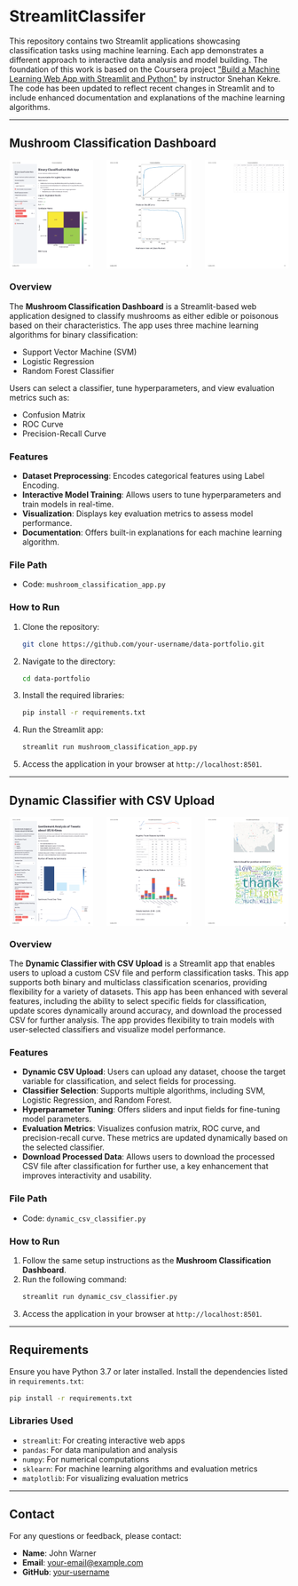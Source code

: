 # StreamlitClassifer

This repository contains two Streamlit applications showcasing classification tasks using machine learning. Each app demonstrates a different approach to interactive data analysis and model building. The foundation of this work is based on the Coursera project ["Build a Machine Learning Web App with Streamlit and Python"](https://www.coursera.org/projects/machine-learning-streamlit-python) by instructor Snehan Kekre. The code has been updated to reflect recent changes in Streamlit and to include enhanced documentation and explanations of the machine learning algorithms.

---
## Mushroom Classification Dashboard

<div style="display: flex; justify-content: space-between;">
  <img src="images/Mushroom_1.png" alt="Image 1" width="30%">
  <img src="images/Mushroom_2.png" alt="Image 2" width="30%">
  <img src="images/Mushroom_3.png" alt="Image 3" width="30%">
</div>

### Overview
The **Mushroom Classification Dashboard** is a Streamlit-based web application designed to classify mushrooms as either edible or poisonous based on their characteristics. The app uses three machine learning algorithms for binary classification:
- Support Vector Machine (SVM)
- Logistic Regression
- Random Forest Classifier

Users can select a classifier, tune hyperparameters, and view evaluation metrics such as:
- Confusion Matrix
- ROC Curve
- Precision-Recall Curve

### Features
- **Dataset Preprocessing**: Encodes categorical features using Label Encoding.
- **Interactive Model Training**: Allows users to tune hyperparameters and train models in real-time.
- **Visualization**: Displays key evaluation metrics to assess model performance.
- **Documentation**: Offers built-in explanations for each machine learning algorithm.

### File Path
- Code: `mushroom_classification_app.py`

### How to Run
1. Clone the repository:
    ```bash
    git clone https://github.com/your-username/data-portfolio.git
    ```
2. Navigate to the directory:
    ```bash
    cd data-portfolio
    ```
3. Install the required libraries:
    ```bash
    pip install -r requirements.txt
    ```
4. Run the Streamlit app:
    ```bash
    streamlit run mushroom_classification_app.py
    ```
5. Access the application in your browser at `http://localhost:8501`.

---

## Dynamic Classifier with CSV Upload

<div style="display: flex; justify-content: space-between;">
  <img src="images/dash_1.png" alt="Image 1" width="30%">
  <img src="images/dash_2.png" alt="Image 2" width="30%">
  <img src="images/dash_3.png" alt="Image 3" width="30%">
</div> 

### Overview
The **Dynamic Classifier with CSV Upload** is a Streamlit app that enables users to upload a custom CSV file and perform classification tasks. This app supports both binary and multiclass classification scenarios, providing flexibility for a variety of datasets. This app has been enhanced with several features, including the ability to select specific fields for classification, update scores dynamically around accuracy, and download the processed CSV for further analysis. The app provides flexibility to train models with user-selected classifiers and visualize model performance.

### Features
- **Dynamic CSV Upload**: Users can upload any dataset, choose the target variable for classification, and select fields for processing.
- **Classifier Selection**: Supports multiple algorithms, including SVM, Logistic Regression, and Random Forest.
- **Hyperparameter Tuning**: Offers sliders and input fields for fine-tuning model parameters.
- **Evaluation Metrics**: Visualizes confusion matrix, ROC curve, and precision-recall curve. These metrics are updated dynamically based on the selected classifier.
- **Download Processed Data**: Allows users to download the processed CSV file after classification for further use, a key enhancement that improves interactivity and usability.

### File Path
- Code: `dynamic_csv_classifier.py`

### How to Run
1. Follow the same setup instructions as the **Mushroom Classification Dashboard**.
2. Run the following command:
    ```bash
    streamlit run dynamic_csv_classifier.py
    ```
3. Access the application in your browser at `http://localhost:8501`.

---

## Requirements
Ensure you have Python 3.7 or later installed. Install the dependencies listed in `requirements.txt`:
```bash
pip install -r requirements.txt
```

### Libraries Used
- `streamlit`: For creating interactive web apps
- `pandas`: For data manipulation and analysis
- `numpy`: For numerical computations
- `sklearn`: For machine learning algorithms and evaluation metrics
- `matplotlib`: For visualizing evaluation metrics

---

## Contact
For any questions or feedback, please contact:
- **Name**: John Warner
- **Email**: [your-email@example.com](mailto:your-email@example.com)
- **GitHub**: [your-username](https://github.com/your-username)

